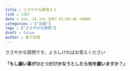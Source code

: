 ```yaml
---
title : ささやかな質問４２
link : 1307
date : Sun, 24 Jun 2007 01:06:46 +0000
categories : ["企画"]
tags : ["ささやかな質問"]
draft : false
author : 倉下忠憲
---
```


ささやかな質問です。よろしければお答えください<BR><BR><B>「もし願い事がひとつだけかなうとしたら何を願いますか？」</B><br><br>
